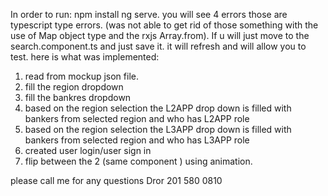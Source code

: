 

In order to run:
npm install 
ng serve. 
you will see 4 errors those are typescript type errors.
(was not able to get rid of those something with the use of Map object type 
and the rxjs Array.from).
If u will just move to the search.component.ts and just save it. it will refresh 
and will allow you to test.
here is what was implemented:

1. read from mockup json file.
2. fill the region dropdown
3. fill the bankres dropdown
4. based on the region selection the L2APP drop down is filled with bankers from selected region and who has L2APP role
5. based on the region selection the L3APP drop down is filled with bankers from selected region and who has L3APP role
6. created user login/user sign in 
7. flip between the 2 (same component ) using animation.


please call me for any questions 
Dror 201 580 0810 
